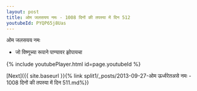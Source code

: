 ```yaml
---
layout: post
title: ओम जलसयय नमः - 1008 दिनों की तपस्या में दिन 512
youtubeId: PYQP65j8Uas
---
```

 
 
 ओम जलसयय नमः  
 
 -  जो विष्णूच्या रूपाने पाण्यावर झोपायचा 
 
  
 
  
 
 
 
 
 
 


{% include youtubePlayer.html id=page.youtubeId %}
 
[Next]({{ site.baseurl }}{% link  split1/_posts/2013-09-27-ओम ऊर्ध्वरेतअसे नमः - 1008 दिनों की तपस्या में दिन 511.md%})
 
